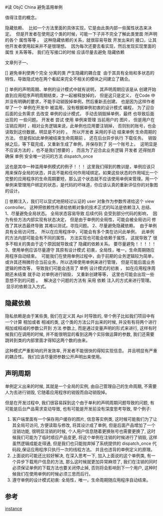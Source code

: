#读 ObjC China 避免滥用单例

值得注意的概念。 

隐藏依赖、  比如一个方法里面的具体实现，它是由此类内部一些属性状态来决定。  但是开发者在使用这个类的时候，可能一下子并不完全了解此类里面 所声明的各个 属性等等 。 
这种隐藏依赖的关系，就很容易导致 开发出来的 接口，让其他开发者使用起来并不是很理想。  因为每次还要去看实现，然后发现实现里面的属性 关系等等。
我们在写接口的时候 应该尽量去避免 隐藏依赖 

文章列子一、


[] 避免单利使两个完全 分离的类 产生隐藏的耦合度
 由于其具有全局和多状态的特性，导致隐式地在两个看起来完全不相关的模块之间建立了耦合。


[] 单例的声明周期、单例的设计模式中就有说明， 其声明周期应该是从 创建开始 直到应用程序声明周期结束，才一起被释放掉的， 但是这只是定义， 在Code 中并没有明确的要求，不能手动销毁掉单例，然后重新去创建。
也是因为这样作者举了一个 单例在开发中 被滥用，没有根据单例初衷的设计模式 编程， 为了迎合 后面的业务需求 去改变 单例的设计模式， 手动去销毁掉单例，最终 也导致后面出现的 一些问题。
开发者 尝试 使用 单例来管理 当前用户的 图片， 但是用户在注销应用时 ，相对业务逻辑来说，此单例也应用要注销掉， 否则别的账号，也会读取到这份数据，明显是不对的 。  所以开发者 采用的手动 结束单例 生命周期的方法， 但是假如此单例被结束生命周期前 ， 还在后台异步执行 下载任务。  销毁掉之后，等下载完成，又重新生成了单例，并保存到了 另一个账号上，  这明显是不应该方法的 。也不是我们想要的 ， 而且为了迎合此业务逻辑 开发者 还得抛弃 确保 单例 安全唯一访问的方法 dispatch_once 


这也是其中一种滥用单例模式的例子！！！
这里我们得到的教训是，单例应该只用来保存全局的状态，并且不能和任何作用域绑定。如果这些状态的作用域比一个完整的应用程序的生命周期要短，那么这个状态就不应该使用单例来管理。用一个单例来管理用户绑定的状态，是代码的坏味道，你应该认真的重新评估你的对象图的设计。

[] 依赖注入，我们可以显式地把经过认证的 user 对象作为参数传递给这个 view controller。 这种把依赖性传递给依赖对象的技术正式的叫法是依赖注入
总结、
1、尽量避免全局状态。 全局状态容易导致 后续代码 会受到部分代码的影响，  因为有些方法内部实现有状态决定， 但是由于单例的全局性，可能会被全局访问 修改了其状态最终导致 其难以测试，寻找问题。 
2、尽量避免隐藏依赖。  由于单例具有全局访问性，  所以在应用程序中，可能会有多个类在访问此单例，  此单例的方法内部可能会有不同的属性， 方法实现也可能会依赖于属性， 这就导致了 很多不相关的类由于这个原因就导致成了 隐藏的依赖关系。 要尽量避免！！！！！  
3、使用单例应该尽量遵守 其原有设计模式 初衷，全局性，唯一，生命周期随应用程序自动结束。  可能我们在使用单例过程中，由于前期的业务逻辑较为简单，或许其还稍微符合当前业务，所以选择使用单例来进行管理， 但是可能后面业务逻辑的修改等， 导致我们可能会违背了 单例 设计模式的初衷 ， 如在应用程序周期还未结束 就手动 对单例进行销毁， 又重新创建等等， 这里也可能会出现一些意想不到的问题 。  
 解决这个问题的方法有 采用 依赖 注入的方式来进行管理。 
 显示的依赖注入方式。


## 隐藏依赖

隐私依赖是由于某些类, 我们在定义其 Api 时导致的, 举个例子比如我们项目中有一个计算 相加或者 相减的类, 这个类的方法公开出来的时候, 并没有有将两个进行相加或相减的参数公开到 方法 参数上, 而是通过变量声明的形式来进行,  这样有时候我们在调用的时候, 并不能很明显的看到这两个实际做运算的参数, 我们还需要跳转到类的内部里面才得知这两个数的由来。

这种模式严重影响的开发效率, 开发者不能很快的得知实现信息。
并且明显有严重的耦合性。
我们应该尽量把参数公开声明出来使用。

## 声明周期

单例定义出来的时候, 其就是一个全局的实例, 由自己管理自己的生命周期, 不需要人为去进行销毁, 它随着应用程序的销毁而自动销毁掉。 

但是在开发过程中, 我们很容易踩到这个由于单利的声明周期问题导致的问题, 有可能是后台产品需求变动导致, 也有可能是开发前没有深度思考导致, 举个例子:
1. 客户端里面有一个保存用户缓存的图片, 信息等实例类, 这时候可能我们为了让其全局可访问, 方便读取与修改, 将其设计成了单例,  但是后面产品增加了一个注销功能, 很明显注销的时候, 个人用户信息随着更换账号也需要更换了, 这时候我们可能为了临时顺应产品变更, 将这个单例在注销的时候进行了销毁, 这样虽然逻辑成能走得通, 但是我们也只能抛弃掉了系统提供的 dispatch_once 代码段,保证应用程序只执行一次的线程方法。  并且也违背的单例定义的原理。
2. 上面说的可能还比较好解决, 在深入思考一下, 加入上面说的这个单例类, 有一个异步下载用户信息的方法, 那么这时候就更加异常麻烦了,  我们在注销的同时必须保证单例的下载方法也要关闭停止掉, 否则将会影响到下一个用户, 这种时候我们在使用单例的时候必须三思而后行。
3. 遵守单例的设计模式初衷: 全局性，唯一，生命周期随应用程序自动结束。 

## 参考

[instance](https://www.objccn.io/issue-13-2/)


